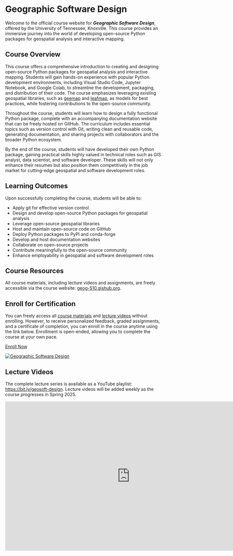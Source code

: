 # Geographic Software Design

Welcome to the official course website for _**Geographic Software Design**_, offered by the University of Tennessee, Knoxville. This course provides an immersive journey into the world of developing open-source Python packages for geospatial analysis and interactive mapping.

## Course Overview

This course offers a comprehensive introduction to creating and designing open-source Python packages for geospatial analysis and interactive mapping. Students will gain hands-on experience with popular Python development environments, including Visual Studio Code, Jupyter Notebook, and Google Colab, to streamline the development, packaging, and distribution of their code. The course emphasizes leveraging existing geospatial libraries, such as [geemap](https://geemap.org) and [leafmap](https://leafmap.org), as models for best practices, while fostering contributions to the open-source community.

Throughout the course, students will learn how to design a fully functional Python package, complete with an accompanying documentation website that can be freely hosted on GitHub. The curriculum includes essential topics such as version control with Git, writing clean and reusable code, generating documentation, and sharing projects with collaborators and the broader Python ecosystem.

By the end of the course, students will have developed their own Python package, gaining practical skills highly valued in technical roles such as GIS analyst, data scientist, and software developer. These skills will not only enhance their resumes but also position them competitively in the job market for cutting-edge geospatial and software development roles.

## Learning Outcomes

Upon successfully completing the course, students will be able to:

- Apply git for effective version control
- Design and develop open-source Python packages for geospatial analysis
- Leverage open-source geospatial libraries
- Host and maintain open-source code on GitHub
- Deploy Python packages to PyPI and conda-forge
- Develop and host documentation websites
- Collaborate on open-source projects
- Contribute meaningfully to the open-source community
- Enhance employability in geospatial and software development roles

## Course Resources

All course materials, including lecture videos and assignments, are freely accessible via the course website: [geog-510.gishub.org](https://geog-510.gishub.org).

## Enroll for Certification

You can freely access all [course materials](https://geog-510.gishub.org) and [lecture videos](https://bit.ly/geosoft-design) without enrolling. However, to receive personalized feedback, graded assignments, and a certificate of completion, you can enroll in the course anytime using the link below. Enrollment is open-ended, allowing you to complete the course at your own pace.

[Enroll Now](https://tiny.utk.edu/geosoft-design)

[![Geographic Software Design](https://assets.gishub.org/images/geosoft-design.webp)](https://tiny.utk.edu/geosoft-design)

## Lecture Videos

The complete lecture series is available as a YouTube playlist: <https://bit.ly/geosoft-design>. Lecture videos will be added weekly as the course progresses in Spring 2025.

<iframe width="800" height="480" src="https://www.youtube.com/embed/videoseries?si=0QTQmV5Oj_2UsKkY&amp;list=PLAxJ4-o7ZoPePd9h8xT_Kc38UP_9GHdbk" title="YouTube video player" frameborder="0" allow="accelerometer; autoplay; clipboard-write; encrypted-media; gyroscope; picture-in-picture; web-share" referrerpolicy="strict-origin-when-cross-origin" allowfullscreen></iframe>
